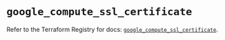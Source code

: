 # `google_compute_ssl_certificate`

Refer to the Terraform Registry for docs: [`google_compute_ssl_certificate`](https://registry.terraform.io/providers/hashicorp/google/6.42.0/docs/resources/compute_ssl_certificate).

